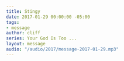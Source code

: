 ```yaml
---
title: Stingy
date: 2017-01-29 00:00:00 -05:00
tags:
- message
author: cliff
series: Your God Is Too ...
layout: message
audio: "/audio/2017/message-2017-01-29.mp3"
---
```


